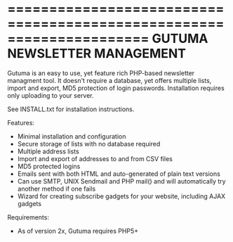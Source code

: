 =====================================================================
 GUTUMA NEWSLETTER MANAGEMENT
=====================================================================

Gutuma is an easy to use, yet feature rich PHP-based newsletter
managment tool. It doesn't require a database, yet offers multiple
lists, import and export, MD5 protection of login passwords.
Installation requires only uploading to your server.

See INSTALL.txt for installation instructions.

Features:

+ Minimal installation and configuration
+ Secure storage of lists with no database required
+ Multiple address lists
+ Import and export of addresses to and from CSV files
+ MD5 protected logins
+ Emails sent with both HTML and auto-generated of plain text
  versions
+ Can use SMTP, UNIX Sendmail and PHP mail() and will automatically
  try another method if one fails
+ Wizard for creating subscribe gadgets for your website, including
  AJAX gadgets
	
Requirements:

+ As of version 2x, Gutuma requires PHP5+
